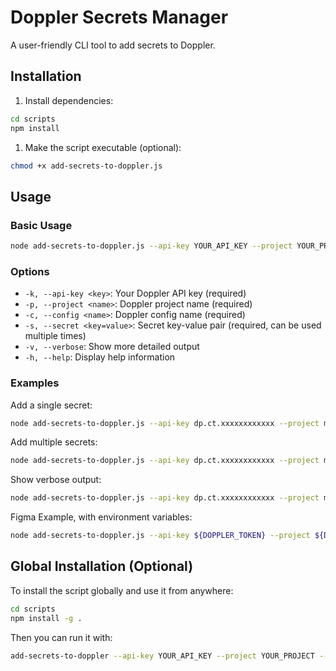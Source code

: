# Doppler Secrets Manager

A user-friendly CLI tool to add secrets to Doppler.

## Installation

1. Install dependencies:

```bash
cd scripts
npm install
```

1. Make the script executable (optional):

```bash
chmod +x add-secrets-to-doppler.js
```

## Usage

### Basic Usage

```bash
node add-secrets-to-doppler.js --api-key YOUR_API_KEY --project YOUR_PROJECT --config YOUR_CONFIG --secret KEY1=VALUE1 --secret KEY2=VALUE2
```

### Options

- `-k, --api-key <key>`: Your Doppler API key (required)
- `-p, --project <name>`: Doppler project name (required)
- `-c, --config <name>`: Doppler config name (required)
- `-s, --secret <key=value>`: Secret key-value pair (required, can be used multiple times)
- `-v, --verbose`: Show more detailed output
- `-h, --help`: Display help information

### Examples

Add a single secret:

```bash
node add-secrets-to-doppler.js --api-key dp.ct.xxxxxxxxxxxx --project my-project --config dev --secret DATABASE_URL=postgres://user:pass@localhost:5432/db
```

Add multiple secrets:

```bash
node add-secrets-to-doppler.js --api-key dp.ct.xxxxxxxxxxxx --project my-project --config dev --secret API_KEY=12345 --secret DEBUG=true --secret PORT=8080
```

Show verbose output:

```bash
node add-secrets-to-doppler.js --api-key dp.ct.xxxxxxxxxxxx --project my-project --config dev --secret API_KEY=12345 --verbose
```

Figma Example, with environment variables:

```bash
node add-secrets-to-doppler.js --api-key ${DOPPLER_TOKEN} --project ${DOPPLER_PROJECT} --config ${DOPPLER_CONFIG} --secret APP_FIGMA_CLIENT_ID=${APP_FIGMA_CLIENT_ID} --secret APP_FIGMA_CLIENT_SECRET=${APP_FIGMA_CLIENT_SECRET}
```

## Global Installation (Optional)

To install the script globally and use it from anywhere:

```bash
cd scripts
npm install -g .
```

Then you can run it with:

```bash
add-secrets-to-doppler --api-key YOUR_API_KEY --project YOUR_PROJECT --config YOUR_CONFIG --secret KEY1=VALUE1
```
